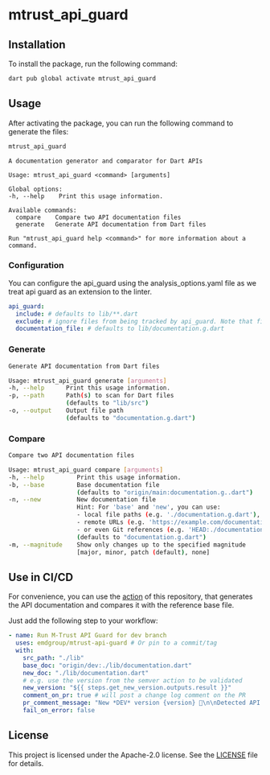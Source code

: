 # mtrust_api_guard

## Installation

To install the package, run the following command:

```bash
dart pub global activate mtrust_api_guard
```

## Usage

After activating the package, you can run the following command to generate the files:

```bash
mtrust_api_guard
```

```
A documentation generator and comparator for Dart APIs

Usage: mtrust_api_guard <command> [arguments]

Global options:
-h, --help    Print this usage information.

Available commands:
  compare    Compare two API documentation files
  generate   Generate API documentation from Dart files

Run "mtrust_api_guard help <command>" for more information about a command.
```

### Configuration

You can configure the api_guard using the analysis_options.yaml file as we treat api guard as an extension to the linter.

```yaml
api_guard:
  include: # defaults to lib/**.dart
  exclude: # ignore files from being tracked by api_guard. Note that files in analyzer.exclude are always ignored.
  documentation_file: # defaults to lib/documentation.g.dart
```

### Generate

```bash
Generate API documentation from Dart files

Usage: mtrust_api_guard generate [arguments]
-h, --help      Print this usage information.
-p, --path      Path(s) to scan for Dart files
                (defaults to "lib/src")
-o, --output    Output file path
                (defaults to "documentation.g.dart")
```

### Compare

```bash
Compare two API documentation files

Usage: mtrust_api_guard compare [arguments]
-h, --help         Print this usage information.
-b, --base         Base documentation file
                   (defaults to "origin/main:documentation.g..dart")
-n, --new          New documentation file
                   Hint: For 'base' and 'new', you can use:
                   - local file paths (e.g. './documentation.g.dart'),
                   - remote URLs (e.g. 'https://example.com/documentation.dart'),
                   - or even Git references (e.g. 'HEAD:./documentation.g.dart').
                   (defaults to "documentation.g.dart")
-m, --magnitude    Show only changes up to the specified magnitude
                   [major, minor, patch (default), none]
```

## Use in CI/CD

For convenience, you can use the [action](action.yaml) of this repository, that generates the API
documentation and compares it with the reference base file.

Just add the following step to your workflow:

```yaml
- name: Run M-Trust API Guard for dev branch
  uses: emdgroup/mtrust-api-guard # Or pin to a commit/tag
  with:
    src_path: "./lib"
    base_doc: "origin/dev:./lib/documentation.dart"
    new_doc: "./lib/documentation.dart"
    # e.g. use the version from the semver action to be validated
    new_version: "${{ steps.get_new_version.outputs.result }}"
    comment_on_pr: true # will post a change log comment on the PR
    pr_comment_message: "New *DEV* version {version} 🚀\n\nDetected API changes:\n{changelog}"
    fail_on_error: false
```

## License

This project is licensed under the Apache-2.0 license. See the [LICENSE](LICENSE) file for details.
